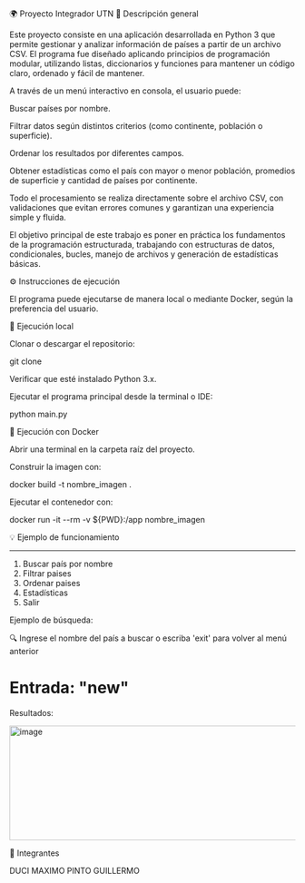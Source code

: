 🌍 Proyecto Integrador UTN
📝 Descripción general

Este proyecto consiste en una aplicación desarrollada en Python 3 que permite gestionar y analizar información de países a partir de un archivo CSV.
El programa fue diseñado aplicando principios de programación modular, utilizando listas, diccionarios y funciones para mantener un código claro, ordenado y fácil de mantener.

A través de un menú interactivo en consola, el usuario puede:

Buscar países por nombre.

Filtrar datos según distintos criterios (como continente, población o superficie).

Ordenar los resultados por diferentes campos.

Obtener estadísticas como el país con mayor o menor población, promedios de superficie y cantidad de países por continente.

Todo el procesamiento se realiza directamente sobre el archivo CSV, con validaciones que evitan errores comunes y garantizan una experiencia simple y fluida.

El objetivo principal de este trabajo es poner en práctica los fundamentos de la programación estructurada, trabajando con estructuras de datos, condicionales, bucles, manejo de archivos y generación de estadísticas básicas.

⚙️ Instrucciones de ejecución

El programa puede ejecutarse de manera local o mediante Docker, según la preferencia del usuario.

🔸 Ejecución local

Clonar o descargar el repositorio:

git clone <URL-del-repo>


Verificar que esté instalado Python 3.x.

Ejecutar el programa principal desde la terminal o IDE:

python main.py

🐳 Ejecución con Docker

Abrir una terminal en la carpeta raíz del proyecto.

Construir la imagen con:

docker build -t nombre_imagen .


Ejecutar el contenedor con:

docker run -it --rm -v ${PWD}:/app nombre_imagen

💡 Ejemplo de funcionamiento


---------------------------------------------------
1) Buscar país por nombre
2) Filtrar paises
3) Ordenar paises
4) Estadísticas
5) Salir


Ejemplo de búsqueda:

🔍 Ingrese el nombre del país a buscar o escriba 'exit' para volver al menú anterior
# Entrada: "new"

Resultados:

<img width="514" height="202" alt="image" src="https://github.com/user-attachments/assets/d887a047-932e-4a73-bdc0-064ac0e34475" />


👥 Integrantes

DUCI MAXIMO
PINTO GUILLERMO
